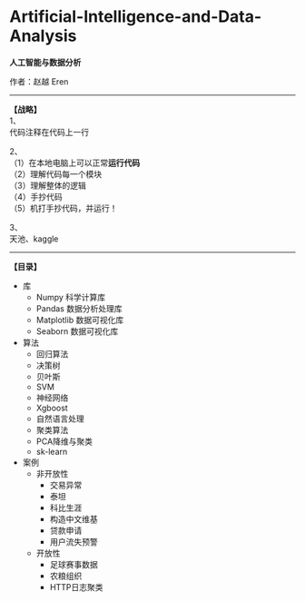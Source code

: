 # Artificial-Intelligence-and-Data-Analysis

**人工智能与数据分析**

作者：赵越 Eren  

---
**【战略】**  
1、  
代码注释在代码上一行  


2、  
（1）在本地电脑上可以正常**运行代码**  
（2）理解代码每一个模块   
（3）理解整体的逻辑  
（4）手抄代码  
（5）机打手抄代码，并运行！  


3、    
天池、kaggle  



---
**【目录】**
  - 库
    - Numpy 科学计算库
    - Pandas 数据分析处理库
    - Matplotlib 数据可视化库
    - Seaborn 数据可视化库
  - 算法
    - 回归算法
    - 决策树
    - 贝叶斯
    - SVM
    - 神经网络
    - Xgboost
    - 自然语言处理
    - 聚类算法
    - PCA降维与聚类
    - sk-learn
  - 案例
    - 非开放性
      - 交易异常
      - 泰坦
      - 科比生涯
      - 构造中文维基
      - 贷款申请
      - 用户流失预警
     - 开放性
       - 足球赛事数据
       - 农粮组织
       - HTTP日志聚类
